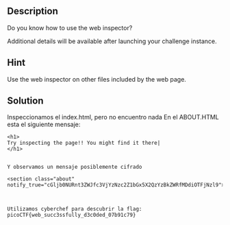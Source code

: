 
## Description

Do you know how to use the web inspector?

Additional details will be available after launching your challenge instance.

## Hint

Use the web inspector on other files included by the web page.


## Solution

Inspeccionamos el index.html, pero no encuentro nada
En el ABOUT.HTML esta el siguiente mensaje:

```
<h1>
Try inspecting the page!! You might find it there|
</h1>


Y observamos un mensaje posiblemente cifrado

<section class="about" notify_true="cGljb0NURnt3ZWJfc3VjYzNzc2Z1bGx5X2QzYzBkZWRfMDdiOTFjNzl9">



Utilizamos cyberchef para descubrir la flag: 
picoCTF{web_succ3ssfully_d3c0ded_07b91c79}
```